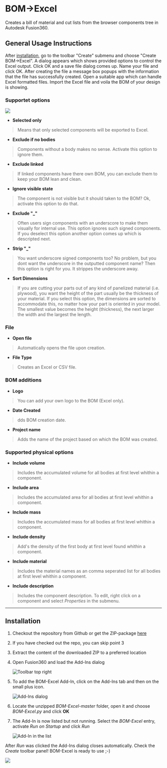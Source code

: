 # BOM->Excel
Creates a bill of material and cut lists from the browser components tree in Autodesk Fusion360.

## General Usage Instructions
After [installation](#installation), go to the toolbar "Create" submenu and choose "Create BOM->Excel". A dialog appears which shows provided options to control the Excel output. Click OK and a save file dialog comes up. Name your file and click OK. After creating the file a message box popups with the information that the file has successfully created. Open a suitable app which can handle Excel formatted files. Import the Excel file and voila the BOM of your design is showing.

### Supportet options

![](resources/BOM-Excel/store_screen.png)

* **Selected only**
> Means that only selected components will be exported to Excel.

* **Exclude if no bodies**
> Components without a body makes no sense. Activate this option to ignore them.

* **Exclude linked**
> If linked components have there own BOM, you can exclude them to keep your BOM lean and clean.

* **Ignore visible state**
> The component is not visible but it should taken to the BOM? Ok, activate this option to do that.

* **Exclude "_"**
> Often users sign components with an underscore to make them visually for internal use. This option ignores such signed components.
> If you deselect this option another option comes up which is descripted next.

* **Strip "_"**
> You want underscore signed components too? No problem, but you dont want the underscore in the outputted component name? Then this option is right for you. It strippes the underscore away.

* **Sort Dimensions**
> If you are cutting your parts out of any kind of panelized material (i.e. plywood), you want the height of the part usually be the thickness of your material. 
If you select this option, the dimensions are sorted to accommodate this, no matter how your part is oriented in your model. 
The smallest value becomes the height (thickness), the next larger the width and the largest the length.

### File

* **Open file**
> Automatically opens the file upon creation.

* **File Type**
> Creates an Excel or CSV file.

### BOM additions

* **Logo**
> You can add your own logo to the BOM (Excel only).

* **Date Created**
> dds BOM creation date.

* **Project name**
> Adds the name of the project based on which the BOM was created.

### Supported physical options

* **Include volume**
> Includes the accumulated volume for all bodies at first level whithin a component.

* **Include area**
> Includes the accumulated area for all bodies at first level whithin a component.

* **Include mass**
> Includes the accumulated mass for all bodies at first level whithin a component.

* **Include density**
> Add's the density of the first body at first level found whithin a component.

* **Include material**
> Includes the material names as an comma seperated list for all bodies at first level whithin a component.

* **Include description**
> Includes the component description. To edit, right click on a component and select _Properties_ in the submenu.



---

<a id="installation"></a>

## Installation

1. Checkout the repository from Github or get the ZIP-package [here](http://www.github.de/macmanpb/BOM-Excel/archive/master.zip)
2. If you have checked out the repo, you can skip point 3
3. Extract the content of the downloaded ZIP to a preferred location
4. Open Fusion360 and load the Add-Ins dialog

	![Toolbar top right](resources/BOM-Excel/toolbar.png)

5. To add the BOM-Excel Add-In, click on the Add-Ins tab and then on the small plus icon.

	![Add-Ins dialog](resources/BOM-Excel/addins_dialog.png)

6. Locate the unzipped _BOM-Excel-master_ folder, open it and choose _BOM-Excel.py_ and click **OK**

7. The Add-In is now listed but not running. Select the _BOM-Excel_ entry, activate _Run on Startup_ and click _Run_

	![Add-In in the list](resources/BOM-Excel/addins-dialog-listed.png)

After _Run_ was clicked the Add-Ins dialog closes automatically.
Check the _Create_ toolbar panel! BOM-Excel is ready to use ;-)

![](resources/BOM-Excel/create_panel.png)




